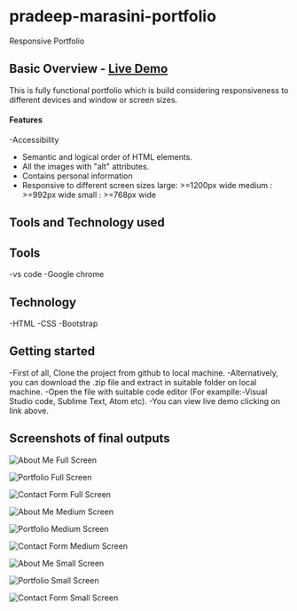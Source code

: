 # pradeep-marasini-portfolio
Responsive Portfolio


## Basic Overview - [Live Demo](https://marasinipradeep.github.io/pradeep-marasini-portfolio/)

This is fully functional  portfolio which is build considering responsiveness to different devices and window or screen sizes.

#### Features

-Accessibility
- Semantic and logical order of HTML elements.
- All the images with "alt" attributes.
- Contains personal information
- Responsive to different screen sizes
 large: >=1200px wide
 medium : >=992px wide
 small : >=768px wide

## Tools and Technology used

Tools
-----------
-vs code
-Google chrome

Technology
------------
-HTML
-CSS
-Bootstrap


## Getting started

-First of all, Clone the project from github to local machine.
-Alternatively, you can download the .zip file and extract in suitable folder on local machine. 
-Open the file with suitable code editor (For examplle:-Visual Studio code, Sublime Text, Atom etc).
-You can view live demo clicking on link above.

## Screenshots of final outputs

![About Me Full Screen](asset/images/screenshot/largeAbout.png)

![Portfolio Full Screen](asset/images/screenshot/largePortfolio.png)

![Contact Form Full Screen](asset/images/screenshot/largeContactUs.png)



![About Me Medium Screen](asset/images/screenshot/mediumAboutMe.png)

![Portfolio Medium Screen](asset/images/screenshot/mediumPortfolio.png)

![Contact Form Medium Screen](asset/images/screenshot/mediumContactForm.png)



![About Me Small Screen](asset/images/screenshot/smallAboutMe.png)

![Portfolio Small Screen](asset/images/screenshot/smallPortfolio.png)

![Contact Form Small Screen](asset/images/screenshot/smallContactUs.png)

